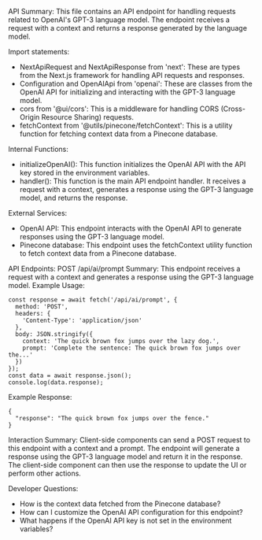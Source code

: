API Summary:
This file contains an API endpoint for handling requests related to OpenAI's GPT-3 language model. The endpoint receives a request with a context and returns a response generated by the language model.

Import statements:
- NextApiRequest and NextApiResponse from 'next': These are types from the Next.js framework for handling API requests and responses.
- Configuration and OpenAIApi from 'openai': These are classes from the OpenAI API for initializing and interacting with the GPT-3 language model.
- cors from '@ui/cors': This is a middleware for handling CORS (Cross-Origin Resource Sharing) requests.
- fetchContext from '@utils/pinecone/fetchContext': This is a utility function for fetching context data from a Pinecone database.

Internal Functions:
- initializeOpenAI(): This function initializes the OpenAI API with the API key stored in the environment variables.
- handler(): This function is the main API endpoint handler. It receives a request with a context, generates a response using the GPT-3 language model, and returns the response.

External Services:
- OpenAI API: This endpoint interacts with the OpenAI API to generate responses using the GPT-3 language model.
- Pinecone database: This endpoint uses the fetchContext utility function to fetch context data from a Pinecone database.

API Endpoints:
POST /api/ai/prompt
Summary: This endpoint receives a request with a context and generates a response using the GPT-3 language model.
Example Usage:
```
const response = await fetch('/api/ai/prompt', {
  method: 'POST',
  headers: {
    'Content-Type': 'application/json'
  },
  body: JSON.stringify({
    context: 'The quick brown fox jumps over the lazy dog.',
    prompt: 'Complete the sentence: The quick brown fox jumps over the...'
  })
});
const data = await response.json();
console.log(data.response);
```
Example Response:
```
{
  "response": "The quick brown fox jumps over the fence."
}
```
Interaction Summary:
Client-side components can send a POST request to this endpoint with a context and a prompt. The endpoint will generate a response using the GPT-3 language model and return it in the response. The client-side component can then use the response to update the UI or perform other actions.

Developer Questions:
- How is the context data fetched from the Pinecone database?
- How can I customize the OpenAI API configuration for this endpoint?
- What happens if the OpenAI API key is not set in the environment variables?